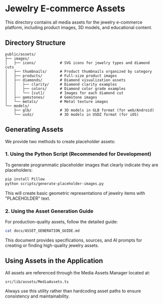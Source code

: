 # Jewelry E-commerce Assets

This directory contains all media assets for the jewelry e-commerce platform, including product images, 3D models, and educational content.

## Directory Structure

```
public/assets/
├── images/
│   ├── icons/           # SVG icons for jewelry types and diamond cuts
│   ├── thumbnails/      # Product thumbnails organized by category
│   ├── products/        # Full-size product images
│   ├── diamonds/        # Diamond visualization assets
│   │   ├── clarity/     # Diamond clarity examples
│   │   ├── colors/      # Diamond color grade examples
│   │   └── [cut]/       # Images for each diamond cut
│   ├── gemstones/       # Gemstone images
│   └── metals/          # Metal texture images
└── models/
    ├── glb/             # 3D models in GLB format (for web/Android)
    └── usdz/            # 3D models in USDZ format (for iOS)
```

## Generating Assets

We provide two methods to create placeholder assets:

### 1. Using the Python Script (Recommended for Development)

To generate programmatic placeholder images that clearly indicate they are placeholders:

```bash
pip install Pillow
python scripts/generate-placeholder-images.py
```

This will create basic geometric representations of jewelry items with "PLACEHOLDER" text.

### 2. Using the Asset Generation Guide

For production-quality assets, follow the detailed guide:

```bash
cat docs/ASSET_GENERATION_GUIDE.md
```

This document provides specifications, sources, and AI prompts for creating or finding high-quality jewelry assets.

## Using Assets in the Application

All assets are referenced through the Media Assets Manager located at:

```
src/lib/assets/MediaAssets.ts
```

Always use this utility rather than hardcoding asset paths to ensure consistency and maintainability. 